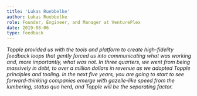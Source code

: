 ```yaml
---
title: 'Lukas Ruebbelke'
author: Lukas Ruebbelke
role: Founder, Engineer, and Manager at VenturePlex
date: 2019-08-06
type: feedback
---
```


_Topple provided us with the tools and platform to create high-fidelity feedback loops that gently forced us into communicating what was working and, more importantly, what was not. In three quarters, we went from being massively in debt, to over a million dollars in revenue as we adopted Topple principles and tooling. In the next five years, you are going to start to see forward-thinking companies emerge with gazelle-like speed from the lumbering, status quo herd, and Topple will be the separating factor._
